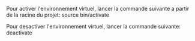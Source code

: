 Pour activer l'environnement virtuel, lancer la commande suivante a partir de la racine du projet:
    source bin/activate

Pour desactiver l'environnement virtuel, lancer la commande suivante:
    deactivate


    